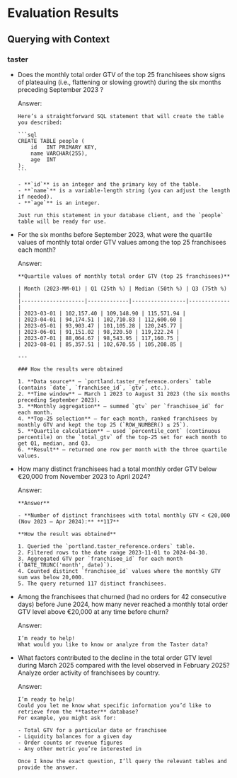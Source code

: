 # Evaluation Results

## Querying with Context

### taster

- Does the monthly total order GTV of the top 25 franchisees show signs of plateauing (i.e., flattening or slowing growth) during the six months preceding September 2023 ?

   Answer:

      Here’s a straightforward SQL statement that will create the table you described:

      ```sql
      CREATE TABLE people (
          id   INT PRIMARY KEY,
          name VARCHAR(255),
          age  INT
      );
      ```

      - **`id`** is an integer and the primary key of the table.  
      - **`name`** is a variable‑length string (you can adjust the length if needed).  
      - **`age`** is an integer.

      Just run this statement in your database client, and the `people` table will be ready for use.

- For the six months before September 2023, what were the quartile values of monthly total order GTV values among the top 25 franchisees each month?

   Answer:

      **Quartile values of monthly total order GTV (top 25 franchisees)**  

      | Month (2023‑MM‑01) | Q1 (25th %) | Median (50th %) | Q3 (75th %) |
      |--------------------|-------------|-----------------|-------------|
      | 2023‑03‑01 | 102,157.40 | 109,148.90 | 115,571.94 |
      | 2023‑04‑01 | 94,174.51 | 102,710.83 | 112,600.60 |
      | 2023‑05‑01 | 93,903.47 | 101,105.28 | 120,245.77 |
      | 2023‑06‑01 | 91,151.02 | 98,220.50 | 119,222.24 |
      | 2023‑07‑01 | 88,064.67 | 98,543.95 | 117,160.75 |
      | 2023‑08‑01 | 85,357.51 | 102,670.55 | 105,208.85 |

      ---

      ### How the results were obtained  

      1. **Data source** – `portland.taster_reference.orders` table (contains `date`, `franchisee_id`, `gtv`, etc.).  
      2. **Time window** – March 1 2023 to August 31 2023 (the six months preceding September 2023).  
      3. **Monthly aggregation** – summed `gtv` per `franchisee_id` for each month.  
      4. **Top‑25 selection** – for each month, ranked franchisees by monthly GTV and kept the top 25 (`ROW_NUMBER() ≤ 25`).  
      5. **Quartile calculation** – used `percentile_cont` (continuous percentile) on the `total_gtv` of the top‑25 set for each month to get Q1, median, and Q3.  
      6. **Result** – returned one row per month with the three quartile values.

- How many distinct franchisees had a total monthly order GTV below €20,000 from November 2023 to April 2024?

   Answer:

      **Answer**

      - **Number of distinct franchisees with total monthly GTV < €20,000 (Nov 2023 – Apr 2024):** **117**

      **How the result was obtained**

      1. Queried the `portland.taster_reference.orders` table.  
      2. Filtered rows to the date range 2023‑11‑01 to 2024‑04‑30.  
      3. Aggregated GTV per `franchisee_id` for each month (`DATE_TRUNC('month', date)`).  
      4. Counted distinct `franchisee_id` values where the monthly GTV sum was below 20,000.  
      5. The query returned 117 distinct franchisees.

- Among the franchisees that churned (had no orders for 42 consecutive days) before June 2024, how many never reached a monthly total order GTV level above €20,000 at any time before churn?

   Answer:

      I’m ready to help!  
      What would you like to know or analyze from the Taster data?

- What factors contributed to the decline in the total order GTV level during March 2025 compared with the level observed in February 2025? Analyze order activity of franchisees by country.

   Answer:

      I’m ready to help!  
      Could you let me know what specific information you’d like to retrieve from the **taster** database?  
      For example, you might ask for:

      - Total GTV for a particular date or franchisee  
      - Liquidity balances for a given day  
      - Order counts or revenue figures  
      - Any other metric you’re interested in

      Once I know the exact question, I’ll query the relevant tables and provide the answer.

